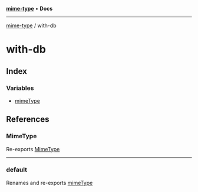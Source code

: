 [**mime-type**](../README.md) • **Docs**

***

[mime-type](../modules.md) / with-db

# with-db

## Index

### Variables

- [mimeType](variables/mimeType-1.md)

## References

### MimeType

Re-exports [MimeType](../index/classes/MimeType.md)

***

### default

Renames and re-exports [mimeType](variables/mimeType-1.md)
